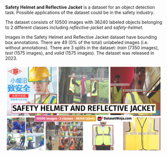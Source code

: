 **Safety Helmet and Reflective Jacket** is a dataset for an object detection task. Possible applications of the dataset could be in the safety industry. 

The dataset consists of 10500 images with 36240 labeled objects belonging to 2 different classes including *reflective-jacket* and *safety-helmet*.

Images in the Safety Helmet and Reflective Jacket dataset have bounding box annotations. There are 49 (0% of the total) unlabeled images (i.e. without annotations). There are 3 splits in the dataset: *train* (7350 images), *test* (1575 images), and *valid* (1575 images). The dataset was released in 2023.

<img src="https://github.com/dataset-ninja/safety-helmet-and-reflective-jacket/raw/main/visualizations/poster.png">
